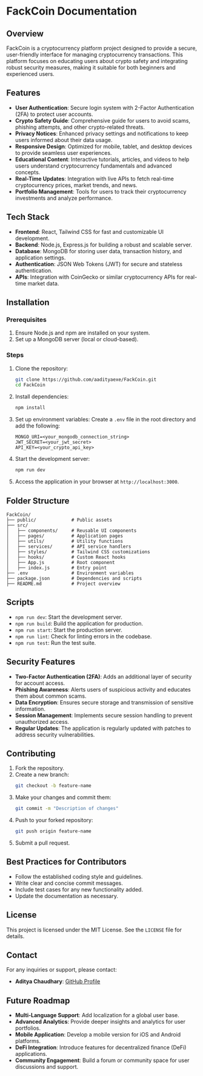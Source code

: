 # FackCoin Documentation

## Overview
FackCoin is a cryptocurrency platform project designed to provide a secure, user-friendly interface for managing cryptocurrency transactions. This platform focuses on educating users about crypto safety and integrating robust security measures, making it suitable for both beginners and experienced users.

## Features
- **User Authentication**: Secure login system with 2-Factor Authentication (2FA) to protect user accounts.
- **Crypto Safety Guide**: Comprehensive guide for users to avoid scams, phishing attempts, and other crypto-related threats.
- **Privacy Notices**: Enhanced privacy settings and notifications to keep users informed about their data usage.
- **Responsive Design**: Optimized for mobile, tablet, and desktop devices to provide seamless user experiences.
- **Educational Content**: Interactive tutorials, articles, and videos to help users understand cryptocurrency fundamentals and advanced concepts.
- **Real-Time Updates**: Integration with live APIs to fetch real-time cryptocurrency prices, market trends, and news.
- **Portfolio Management**: Tools for users to track their cryptocurrency investments and analyze performance.

## Tech Stack
- **Frontend**: React, Tailwind CSS for fast and customizable UI development.
- **Backend**: Node.js, Express.js for building a robust and scalable server.
- **Database**: MongoDB for storing user data, transaction history, and application settings.
- **Authentication**: JSON Web Tokens (JWT) for secure and stateless authentication.
- **APIs**: Integration with CoinGecko or similar cryptocurrency APIs for real-time market data.

## Installation

### Prerequisites
1. Ensure Node.js and npm are installed on your system.
2. Set up a MongoDB server (local or cloud-based).

### Steps
1. Clone the repository:
   ```bash
   git clone https://github.com/aadityaexe/FackCoin.git
   cd FackCoin
   ```

2. Install dependencies:
   ```bash
   npm install
   ```

3. Set up environment variables:
   Create a `.env` file in the root directory and add the following:
   ```env
   MONGO_URI=<your_mongodb_connection_string>
   JWT_SECRET=<your_jwt_secret>
   API_KEY=<your_crypto_api_key>
   ```

4. Start the development server:
   ```bash
   npm run dev
   ```

5. Access the application in your browser at `http://localhost:3000`.

## Folder Structure
```
FackCoin/
├── public/             # Public assets
├── src/
│   ├── components/     # Reusable UI components
│   ├── pages/          # Application pages
│   ├── utils/          # Utility functions
│   ├── services/       # API service handlers
│   ├── styles/         # Tailwind CSS customizations
│   ├── hooks/          # Custom React hooks
│   ├── App.js          # Root component
│   ├── index.js        # Entry point
├── .env                # Environment variables
├── package.json        # Dependencies and scripts
├── README.md           # Project overview
```

## Scripts
- `npm run dev`: Start the development server.
- `npm run build`: Build the application for production.
- `npm run start`: Start the production server.
- `npm run lint`: Check for linting errors in the codebase.
- `npm run test`: Run the test suite.

## Security Features
- **Two-Factor Authentication (2FA)**: Adds an additional layer of security for account access.
- **Phishing Awareness**: Alerts users of suspicious activity and educates them about common scams.
- **Data Encryption**: Ensures secure storage and transmission of sensitive information.
- **Session Management**: Implements secure session handling to prevent unauthorized access.
- **Regular Updates**: The application is regularly updated with patches to address security vulnerabilities.

## Contributing
1. Fork the repository.
2. Create a new branch:
   ```bash
   git checkout -b feature-name
   ```
3. Make your changes and commit them:
   ```bash
   git commit -m "Description of changes"
   ```
4. Push to your forked repository:
   ```bash
   git push origin feature-name
   ```
5. Submit a pull request.

## Best Practices for Contributors
- Follow the established coding style and guidelines.
- Write clear and concise commit messages.
- Include test cases for any new functionality added.
- Update the documentation as necessary.

## License
This project is licensed under the MIT License. See the `LICENSE` file for details.

## Contact
For any inquiries or support, please contact:
- **Aditya Chaudhary**: [GitHub Profile](https://github.com/aadityaexe)

## Future Roadmap
- **Multi-Language Support**: Add localization for a global user base.
- **Advanced Analytics**: Provide deeper insights and analytics for user portfolios.
- **Mobile Application**: Develop a mobile version for iOS and Android platforms.
- **DeFi Integration**: Introduce features for decentralized finance (DeFi) applications.
- **Community Engagement**: Build a forum or community space for user discussions and support.

